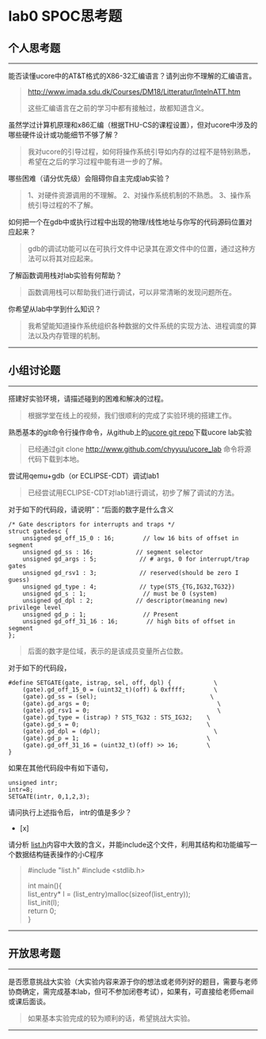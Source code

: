 # lab0 SPOC思考题

## 个人思考题

---

能否读懂ucore中的AT&T格式的X86-32汇编语言？请列出你不理解的汇编语言。

>  http://www.imada.sdu.dk/Courses/DM18/Litteratur/IntelnATT.htm
>
>  这些汇编语言在之前的学习中都有接触过，故都知道含义。

虽然学过计算机原理和x86汇编（根据THU-CS的课程设置），但对ucore中涉及的哪些硬件设计或功能细节不够了解？

>  我对ucore的引导过程，如何将操作系统引导如内存的过程不是特别熟悉，希望在之后的学习过程中能有进一步的了解。


哪些困难（请分优先级）会阻碍你自主完成lab实验？

> 1、对硬件资源调用的不理解。
> 2、对操作系统机制的不熟悉。
> 3、操作系统引导过程的不了解。

如何把一个在gdb中或执行过程中出现的物理/线性地址与你写的代码源码位置对应起来？

> gdb的调试功能可以在可执行文件中记录其在源文件中的位置，通过这种方法可以将其对应起来。  

了解函数调用栈对lab实验有何帮助？

> 函数调用栈可以帮助我们进行调试，可以非常清晰的发现问题所在。

你希望从lab中学到什么知识？

> 我希望能知道操作系统组织各种数据的文件系统的实现方法、进程调度的算法以及内存管理的机制。

---

## 小组讨论题

---

搭建好实验环境，请描述碰到的困难和解决的过程。

> 根据学堂在线上的视频，我们很顺利的完成了实验环境的搭建工作。

熟悉基本的git命令行操作命令，从github上的[ucore git repo](http://www.github.com/chyyuu/ucore_lab)下载ucore lab实验

> 已经通过git clone http://www.github.com/chyyuu/ucore_lab 命令将源代码下载到本地。

尝试用qemu+gdb（or ECLIPSE-CDT）调试lab1

> 已经尝试用ECLIPSE-CDT对lab1进行调试，初步了解了调试的方法。

对于如下的代码段，请说明”：“后面的数字是什么含义
```
/* Gate descriptors for interrupts and traps */
struct gatedesc {
    unsigned gd_off_15_0 : 16;        // low 16 bits of offset in segment
    unsigned gd_ss : 16;            // segment selector
    unsigned gd_args : 5;            // # args, 0 for interrupt/trap gates
    unsigned gd_rsv1 : 3;            // reserved(should be zero I guess)
    unsigned gd_type : 4;            // type(STS_{TG,IG32,TG32})
    unsigned gd_s : 1;                // must be 0 (system)
    unsigned gd_dpl : 2;            // descriptor(meaning new) privilege level
    unsigned gd_p : 1;                // Present
    unsigned gd_off_31_16 : 16;        // high bits of offset in segment
};
```

> 后面的数字是位域，表示的是该成员变量所占位数。

对于如下的代码段，
```
#define SETGATE(gate, istrap, sel, off, dpl) {            \
    (gate).gd_off_15_0 = (uint32_t)(off) & 0xffff;        \
    (gate).gd_ss = (sel);                                \
    (gate).gd_args = 0;                                    \
    (gate).gd_rsv1 = 0;                                    \
    (gate).gd_type = (istrap) ? STS_TG32 : STS_IG32;    \
    (gate).gd_s = 0;                                    \
    (gate).gd_dpl = (dpl);                                \
    (gate).gd_p = 1;                                    \
    (gate).gd_off_31_16 = (uint32_t)(off) >> 16;        \
}
```
如果在其他代码段中有如下语句，
```
unsigned intr;
intr=8;
SETGATE(intr, 0,1,2,3);
```
请问执行上述指令后， intr的值是多少？
- [x]  

> 

请分析 [list.h](https://github.com/chyyuu/ucore_lab/blob/master/labcodes/lab2/libs/list.h)内容中大致的含义，并能include这个文件，利用其结构和功能编写一个数据结构链表操作的小C程序

> #include "list.h"
> #include <stdlib.h>
> 
> int main(){  
>   list_entry* l = (list_entry)malloc(sizeof(list_entry));  
>   list_init(l);  
>   return 0;  
> }

---

## 开放思考题

---

是否愿意挑战大实验（大实验内容来源于你的想法或老师列好的题目，需要与老师协商确定，需完成基本lab，但可不参加闭卷考试），如果有，可直接给老师email或课后面谈。

> 如果基本实验完成的较为顺利的话，希望挑战大实验。

---
